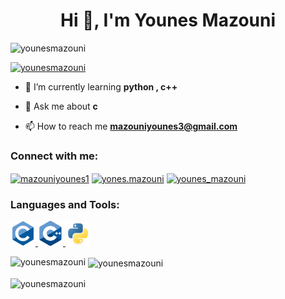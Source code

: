 <h1 align="center">Hi 👋, I'm Younes Mazouni</h1>
<p align="left"> <img src="https://komarev.com/ghpvc/?username=younesmazouni&label=Profile%20views&color=0e75b6&style=flat" alt="younesmazouni" /> </p>

<p align="left"> <a href="https://github.com/ryo-ma/github-profile-trophy"><img src="https://github-profile-trophy.vercel.app/?username=younesmazouni" alt="younesmazouni" /></a> </p>

- 🌱 I’m currently learning **python , c++**

- 💬 Ask me about **c**

- 📫 How to reach me **mazouniyounes3@gmail.com**

<h3 align="left">Connect with me:</h3>
<p align="left">
<a href="https://twitter.com/mazouniyounes1" target="blank"><img align="center" src="https://raw.githubusercontent.com/rahuldkjain/github-profile-readme-generator/master/src/images/icons/Social/twitter.svg" alt="mazouniyounes1" height="30" width="40" /></a>
<a href="https://fb.com/yones.mazouni" target="blank"><img align="center" src="https://raw.githubusercontent.com/rahuldkjain/github-profile-readme-generator/master/src/images/icons/Social/facebook.svg" alt="yones.mazouni" height="30" width="40" /></a>
<a href="https://instagram.com/younes_mazouni" target="blank"><img align="center" src="https://raw.githubusercontent.com/rahuldkjain/github-profile-readme-generator/master/src/images/icons/Social/instagram.svg" alt="younes_mazouni" height="30" width="40" /></a>
</p>

<h3 align="left">Languages and Tools:</h3>
<p align="left"> <a href="https://www.cprogramming.com/" target="_blank" rel="noreferrer"> <img src="https://raw.githubusercontent.com/devicons/devicon/master/icons/c/c-original.svg" alt="c" width="40" height="40"/> </a> <a href="https://www.w3schools.com/cpp/" target="_blank" rel="noreferrer"> <img src="https://raw.githubusercontent.com/devicons/devicon/master/icons/cplusplus/cplusplus-original.svg" alt="cplusplus" width="40" height="40"/> </a> <a href="https://www.python.org" target="_blank" rel="noreferrer"> <img src="https://raw.githubusercontent.com/devicons/devicon/master/icons/python/python-original.svg" alt="python" width="40" height="40"/> </a> </p>

<p><img align="left" src="https://github-readme-stats.vercel.app/api/top-langs?username=younesmazouni&show_icons=true&locale=en&layout=compact" alt="younesmazouni" /></p>

<p>&nbsp;<img align="center" src="https://github-readme-stats.vercel.app/api?username=younesmazouni&show_icons=true&locale=en" alt="younesmazouni" /></p>

<p><img align="center" src="https://github-readme-streak-stats.herokuapp.com/?user=younesmazouni&" alt="younesmazouni" /></p>
